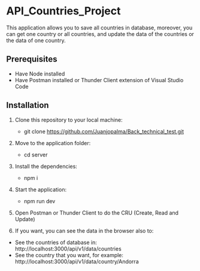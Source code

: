 # API_Countries_Project 

This application allows you to save all countries in database, moreover, you can get one country or all countries, and update the data of the countries or the data of one country.

## Prerequisites
- Have Node installed
- Have Postman installed or Thunder Client extension of Visual Studio Code

## Installation
1. Clone this repository to your local machine: 
   - git clone https://github.com/Juanjopalma/Back_technical_test.git

2. Move to the application folder:
   - cd server

4. Install the dependencies:
   - npm i

5. Start the application:
   - npm run dev

6. Open Postman or Thunder Client to do the CRU (Create, Read and Update)  

7. If you want, you can see the data in the browser also to:
  - See the countries of database in:   http://localhost:3000/api/v1/data/countries
  - See the country that you want, for example:  http://localhost:3000/api/v1/data/country/Andorra
